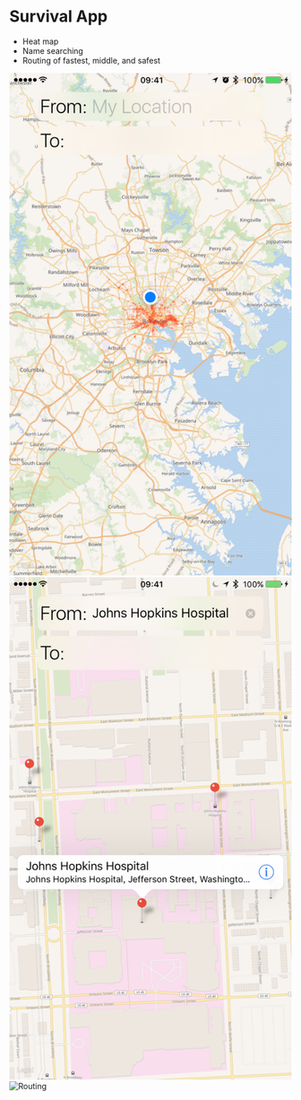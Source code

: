 Survival App
============

* Heat map
* Name searching
* Routing of fastest, middle, and safest

![Heat map](Screenshot-heatmap.png)
![Searching](Screenshot-searching.png)
![Routing](Screenshot-routing.png)
